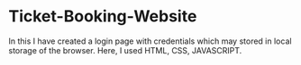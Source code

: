 # Ticket-Booking-Website
In this I have created a login page with credentials which may stored in local storage of the browser.  Here, I used HTML, CSS, JAVASCRIPT.

